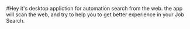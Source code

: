#Hey it's desktop appliction for automation search from the web. 
the app will scan the web, and try to help you to get better experience in your Job Search. 
